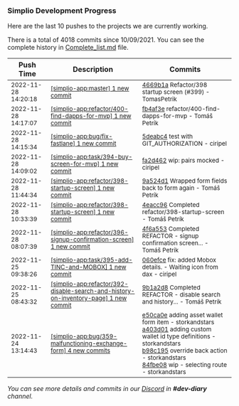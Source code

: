
### Simplio Development Progress

Here are the last 10 pushes to the projects we are currently working.

There is a total of 4018 commits since 10/09/2021. You can see the complete history in
 [Complete_list.md](Complete_list.md) file.

| Push Time | Description | Commits |
| --- | --- | --- |
| <sub>2022-11-28 14:20:18</sub> | <sub>[[simplio-app:master] 1 new commit](https://github.com/SimplioOfficial/simplio-app/commit/4669b1a2d1476925f33f74ba3c0b4634f4ba47bc)</sub> | <sub>[4669b1a](https://github.com/SimplioOfficial/simplio-app/commit/4669b1a2d1476925f33f74ba3c0b4634f4ba47bc) Refactor/398 startup screen (#399) - TomasPetrik</sub> |
| <sub>2022-11-28 14:17:07</sub> | <sub>[[simplio-app:refactor/400\-find\-dapps\-for\-mvp] 1 new commit](https://github.com/SimplioOfficial/simplio-app/commit/fb4af3e3685f845b747083f48318a7e45897d86a)</sub> | <sub>[fb4af3e](https://github.com/SimplioOfficial/simplio-app/commit/fb4af3e3685f845b747083f48318a7e45897d86a) refactor/400-find-dapps-for-mvp - Tomáš Petrík</sub> |
| <sub>2022-11-28 14:15:34</sub> | <sub>[[simplio-app:bug/fix\-fastlane] 1 new commit](https://github.com/SimplioOfficial/simplio-app/commit/5deabc44de264ccdea6fce5fba59af07b78ce967)</sub> | <sub>[5deabc4](https://github.com/SimplioOfficial/simplio-app/commit/5deabc44de264ccdea6fce5fba59af07b78ce967) test with GIT_AUTHORIZATION - ciripel</sub> |
| <sub>2022-11-28 14:09:02</sub> | <sub>[[simplio-app:task/394\-buy\-screen\-for\-mvp] 1 new commit](https://github.com/SimplioOfficial/simplio-app/commit/fa2d4623a4186fc90cdf6ab22a7cf61e5502c3d1)</sub> | <sub>[fa2d462](https://github.com/SimplioOfficial/simplio-app/commit/fa2d4623a4186fc90cdf6ab22a7cf61e5502c3d1) wip: pairs mocked - ciripel</sub> |
| <sub>2022-11-28 11:44:34</sub> | <sub>[[simplio-app:refactor/398\-startup\-screen] 1 new commit](https://github.com/SimplioOfficial/simplio-app/commit/9a524d1f1790356bb8d5ee4df46a14c47d4c78fb)</sub> | <sub>[9a524d1](https://github.com/SimplioOfficial/simplio-app/commit/9a524d1f1790356bb8d5ee4df46a14c47d4c78fb) Wrapped form fields back to form again - Tomáš Petrík</sub> |
| <sub>2022-11-28 10:33:39</sub> | <sub>[[simplio-app:refactor/398\-startup\-screen] 1 new commit](https://github.com/SimplioOfficial/simplio-app/commit/4eacc9619f181c9d6c4e5b0db831c4e1aa48bde1)</sub> | <sub>[4eacc96](https://github.com/SimplioOfficial/simplio-app/commit/4eacc9619f181c9d6c4e5b0db831c4e1aa48bde1) Completed refactor/398-startup-screen - Tomáš Petrík</sub> |
| <sub>2022-11-28 08:07:39</sub> | <sub>[[simplio-app:refactor/396\-signup\-confirmation\-screen] 1 new commit](https://github.com/SimplioOfficial/simplio-app/commit/4f6a55304fb8c5ce6df776df0c87129566d0e877)</sub> | <sub>[4f6a553](https://github.com/SimplioOfficial/simplio-app/commit/4f6a55304fb8c5ce6df776df0c87129566d0e877) Completed REFACTOR - signup confirmation screen... - Tomáš Petrík</sub> |
| <sub>2022-11-25 09:38:26</sub> | <sub>[[simplio-app:task/395\-add\-TINC\-and\-MOBOX] 1 new commit](https://github.com/SimplioOfficial/simplio-app/commit/060efcea75a89b6b564429608aecf1d4396b6820)</sub> | <sub>[060efce](https://github.com/SimplioOfficial/simplio-app/commit/060efcea75a89b6b564429608aecf1d4396b6820) fix: added Mobox details. - Waiting icon from dax - ciripel</sub> |
| <sub>2022-11-25 08:43:32</sub> | <sub>[[simplio-app:refactor/392\-disable\-search\-and\-history\-on\-inventory\-page] 1 new commit](https://github.com/SimplioOfficial/simplio-app/commit/9b1a2d80f57ac6fd57a8c1c1a671e2ac27d046e3)</sub> | <sub>[9b1a2d8](https://github.com/SimplioOfficial/simplio-app/commit/9b1a2d80f57ac6fd57a8c1c1a671e2ac27d046e3) Completed REFACTOR - disable search and history... - Tomáš Petrík</sub> |
| <sub>2022-11-24 13:14:43</sub> | <sub>[[simplio-app:bug/359\-malfunctioning\-exchange\-form] 4 new commits](https://github.com/SimplioOfficial/simplio-app/compare/e7fc87962c23...84fbe085ff27)</sub> | <sub>[e50ca0e](https://github.com/SimplioOfficial/simplio-app/commit/e50ca0e361ecd4074e673c853d3fef6760092cde) adding asset wallet form item - storkandstars<br>[a403d01](https://github.com/SimplioOfficial/simplio-app/commit/a403d014f981ced37df5f8bb166fbf9e88eebe12) adding custom wallet id type definitions - storkandstars<br>[b98c195](https://github.com/SimplioOfficial/simplio-app/commit/b98c195cacfccdf3fcb007867d12004e75d481a1) override back action - storkandstars<br>[84fbe08](https://github.com/SimplioOfficial/simplio-app/commit/84fbe085ff27fc3f03fa678491583181fb3e2d39) wip - selecting route - storkandstars</sub> |

_You can see more details and commits in our [Discord](https://discord.gg/aKhjuwZmdP) in **#dev-diary** channel._
